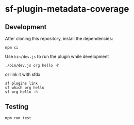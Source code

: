 # sf-plugin-metadata-coverage

## Development

After cloning this repository, install the dependencies:

```sh-session
npm ci
```

Use `bin/dev.js` to run the plugin while development

```sh-session
./bin/dev.js org hello -h
```

or link it with sfdx

```sh-session
sf plugins link
sf which org hello
sf org hello -h
```

## Testing

```sh-session
npm run test
```
